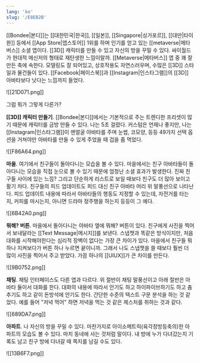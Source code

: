 ```yaml
---
lang: 'ko'
slug: '/E8EB2B'
---
```


[[Bondee|본디]]는 [[대한민국|한국]], [[일본]], [[Singapore|싱가포르]], [[대만|타이완]] 등에서 [[App Store|앱스토어]] 1위를 하며 인기를 얻고 있는 [[metaverse|메타버스]] 소셜 앱이다.
[[3D]] 캐릭터를 만들 수 있고 자신의 방을 꾸밀 수 있다.
싸이월드가 현대적 메신저의 형태로 재탄생한 느낌이랄까.
[[Metaverse|메타버스]] 앱 중 꽤 잘 만든 축에 속한다.
모델링도 잘 되어있고, 상호작용도 자연스러우며, 수많은 [[3D]] 스타일과 물건들이 있다.
[[Facebook|페이스북]]과 [[Instagram|인스타그램]]의 [[3D]] 아바타보다 낫다는 느낌까지 들었다.

![[21D071.png]]

그럼 뭐가 그렇게 다른가?

**[[3D]] 캐릭터 만들기**.
[[Bondee|본디]]에서는 기본적으로 주는 트렌디한 프리셋이 많기 때문에 캐릭터를 금방 만들 수 있다.
나는 5초 걸렸다.
커스텀은 언제나 좋지만, 나는 [[Instagram|인스타그램]]이 맨얼굴 아바타를 주며 눈썹, 코모양, 등등 49가지 선택 옵션을 거쳐야만 아바타를 만들 수 있게 주었을 때 겁을 좀 먹었다.

![[F86A64.png]]

**마을**.
여기에서 친구들이 돌아다니는 모습을 볼 수 있다.
마을에서는 친구 아바타들이 돌아다니는 모습을 직접 눈으로 볼 수 있기 때문에 엄청난 소셜 효과가 발생한다. 진짜 친구들 사이에 있는 느낌? 그리고 단순하게 리스트로 보일 때보다 친구도 더 많아 보이고 활기 차다.
친구들의 피드 업데이트도 피드 대신 친구 아바타 머리 위 말풍선으로 나타난다. 피드 업데이트 내용에 따라서 아바타들의 행동도 지정할 수 있는데, 자전거를 타는지, 커피를 마시는지, 아니면 드라마 정주행을 하는지 등등이 그 예다.

![[6B42A0.png]]

**뭐해? 버튼**.
마을에서 돌아다니는 아바타 옆에 뭐해? 버튼이 있다. 친구에게 사진을 찍어서 보내달라는 [[Text Message|메시지]]를 보낸다. 스냅챗과 똑같은 방식이지만, 처음 대화를 시작해야한다는 심리적 장벽이 없다는 가장 큰 차이가 있다. 마을에서 친구들 뭐하나 지켜보다가 버튼 하나 누르면 끝이니까. 그래서 나도 스냅챗을 쓸 때보다 훨씬 더 많이 사진을 찍어서 주고 받았다. 가끔 하나의 [[UIUX]]가 큰 차이를 만든다.

![[9B0752.png]]

**채팅**.
채팅 인터페이스도 다른 앱과 다르다. 위 절반이 채팅 말풍선이고 아래 절반은 아바타 둘이서 대화를 한다. 대화의 내용에 따라서 안기도 하고 하이파이브하기도 하고 춤추기도 하고 같이 돈방석에 안기도 한다. 간단한 수준의 텍스트 구문 분석을 하는 것 같았다. 예를 들어 "저녁 먹어" 하면 저녁을 먹는 것 같은 제스처를 취하는 것과 같다.

![[689DA7.png]]

**아파트**.
나 자신의 방을 꾸밀 수 있다. 마찬가지로 아이소메트릭(육각정방등축의)한 아파트의 모습도 볼 수 있다. 마치 동네에 사는 것처럼 말이다. 내 방에 누가 다녀갔는지 기록도 남고 친구 방에 다녀갈 때 쪽지를 남길 수도 있다.

![[13B6F7.png]]
